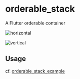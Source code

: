 # orderable_stack

A Flutter orderable container

![horizontal](https://raw.githubusercontent.com/rxlabz/orderable_stack/master/demo.gif)

![vertical](https://raw.githubusercontent.com/rxlabz/orderable_stack/master/demo_v.gif)

## Usage

cf. [orderable_stack_example](https://github.com/rxlabz/orderable_stack/tree/master/orderable_stack_example)

